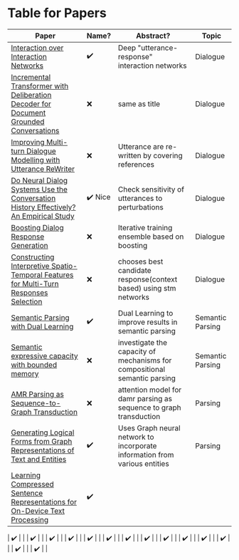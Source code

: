# Table for Papers

Paper | Name? | Abstract? | Topic  
--- | --- | --- | ---
[Interaction over Interaction Networks](https://www.aclweb.org/anthology/P19-1001.pdf) | :heavy_check_mark: | Deep "utterance-response" interaction networks | Dialogue
[Incremental Transformer with Deliberation Decoder for Document Grounded Conversations](https://www.aclweb.org/anthology/P19-1002.pdf) | :x: | same as title | Dialogue
[Improving Multi-turn Dialogue Modelling with Utterance ReWriter](https://www.aclweb.org/anthology/P19-1003.pdf) | :x: | Utterance are re-written by covering references | Dialogue
[Do Neural Dialog Systems Use the Conversation History Effectively? An Empirical Study](https://www.aclweb.org/anthology/P19-1004.pdf) | :heavy_check_mark: Nice | Check sensitivity of utterances to perturbations | Dialogue
[Boosting Dialog Response Generation](https://www.aclweb.org/anthology/P19-1005.pdf) | :x: | Iterative training ensemble based on boosting |Dialogue 
[Constructing Interpretive Spatio-Temporal Features for Multi-Turn Responses Selection](https://www.aclweb.org/anthology/P19-1006.pdf) | :x: | chooses best candidate response(context based) using stm networks | Dialogue
[Semantic Parsing with Dual Learning](https://www.aclweb.org/anthology/P19-1007.pdf) | :heavy_check_mark: | Dual Learning to improve results in semantic parsing | Semantic Parsing
[Semantic expressive capacity with bounded memory](https://www.aclweb.org/anthology/P19-1008.pdf) | :x: | investigate the capacity of mechanisms for compositional semantic parsing | Semantic Parsing
[AMR Parsing as Sequence-to-Graph Transduction](https://www.aclweb.org/anthology/P19-1009.pdf) | :x: | attention model for damr parsing as sequence to graph transduction | Parsing
[Generating Logical Forms from Graph Representations of Text and Entities](https://www.aclweb.org/anthology/P19-1010.pdf) | :heavy_check_mark: | Uses Graph neural network to incorporate information from various entities | Parsing
[Learning Compressed Sentence Representations for On-Device Text Processing](https://www.aclweb.org/anthology/P19-1010.pdf) | :heavy_check_mark: |  | 



[](https://www.aclweb.org/anthology/P19-1010.pdf) | :heavy_check_mark: |  | 
[](https://www.aclweb.org/anthology/P19-1010.pdf) | :heavy_check_mark: |  |
[](https://www.aclweb.org/anthology/P19-1010.pdf) | :heavy_check_mark: |  |
[](https://www.aclweb.org/anthology/P19-1010.pdf) | :heavy_check_mark: |  |
[](https://www.aclweb.org/anthology/P19-1010.pdf) | :heavy_check_mark: |  |
[](https://www.aclweb.org/anthology/P19-1010.pdf) | :heavy_check_mark: |  |
[](https://www.aclweb.org/anthology/P19-1010.pdf) | :heavy_check_mark: |  |
[](https://www.aclweb.org/anthology/P19-1010.pdf) | :heavy_check_mark: |  |
[](https://www.aclweb.org/anthology/P19-1010.pdf) | :heavy_check_mark: |  |
[](https://www.aclweb.org/anthology/P19-1010.pdf) | :heavy_check_mark: |  |
[](https://www.aclweb.org/anthology/P19-1010.pdf) | :heavy_check_mark: |  |
[](https://www.aclweb.org/anthology/P19-1010.pdf) | :heavy_check_mark: |  |
[](https://www.aclweb.org/anthology/P19-1010.pdf) | :heavy_check_mark: |  |
[](https://www.aclweb.org/anthology/P19-1010.pdf) | :heavy_check_mark: |  |
